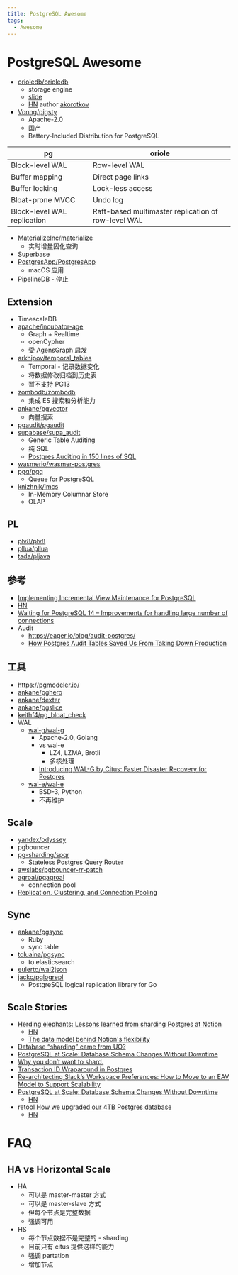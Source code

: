 ```yaml
---
title: PostgreSQL Awesome
tags:
  - Awesome
---
```


# PostgreSQL Awesome

- [orioledb/orioledb](https://github.com/orioledb/orioledb)
  - storage engine
  - [slide](https://www.slideshare.net/AlexanderKorotkov/solving-postgresql-wicked-problems)
  - [HN](https://news.ycombinator.com/item?id=30462695)
    author [akorotkov](https://news.ycombinator.com/threads?id=akorotkov)
- [Vonng/pigsty](https://github.com/Vonng/pigsty)
  - Apache-2.0
  - 国产
  - Battery-Included Distribution for PostgreSQL

| pg                          | oriole                                              |
| --------------------------- | --------------------------------------------------- |
| Block-level WAL             | Row-level WAL                                       |
| Buffer mapping              | Direct page links                                   |
| Buffer locking              | Lock-less access                                    |
| Bloat-prone MVCC            | Undo log                                            |
| Block-level WAL replication | Raft-based multimaster replication of row-level WAL |

- [MaterializeInc/materialize](https://github.com/MaterializeInc/materialize)
  - 实时增量固化查询
- Superbase
- [PostgresApp/PostgresApp](https://github.com/PostgresApp/PostgresApp)
  - macOS 应用
- PipelineDB - 停止

## Extension

- TimescaleDB
- [apache/incubator-age](https://github.com/apache/incubator-age)
  - Graph + Realtime
  - openCypher
  - 受 AgensGraph 启发
- [arkhipov/temporal_tables](https://github.com/arkhipov/temporal_tables)
  - Temporal - 记录数据变化
  - 将数据修改归档到历史表
  - 暂不支持 PG13
- [zombodb/zombodb](https://github.com/zombodb/zombodb)
  - 集成 ES 搜索和分析能力
- [ankane/pgvector](https://github.com/ankane/pgvector)
  - 向量搜索
- [pgaudit/pgaudit](https://github.com/pgaudit/pgaudit)
- [supabase/supa_audit](https://github.com/supabase/supa_audit)
  - Generic Table Auditing
  - 纯 SQL
  - [Postgres Auditing in 150 lines of SQL](https://supabase.com/blog/2022/03/08/audit)
- [wasmerio/wasmer-postgres](https://github.com/wasmerio/wasmer-postgres)
- [pgq/pgq](https://github.com/pgq/pgq)
  - Queue for PostgreSQL
- [knizhnik/imcs](https://github.com/knizhnik/imcs)
  - In-Memory Columnar Store
  - OLAP

## PL

- [plv8/plv8](https://github.com/plv8/plv8)
- [pllua/pllua](https://github.com/pllua/pllua)
- [tada/pljava](https://github.com/tada/pljava)

## 参考

- [Implementing Incremental View Maintenance for PostgreSQL](https://yugonagata-pgsql.blogspot.com/2021/06/implementing-incremental-view.html?m=1)
- [HN](https://news.ycombinator.com/item?id=28425379)
- [Waiting for PostgreSQL 14 – Improvements for handling large number of connections](https://www.depesz.com/2020/08/25/waiting-for-postgresql-14-improvements-for-handling-large-number-of-connections/)
- Audit
  - https://eager.io/blog/audit-postgres/
  - [How Postgres Audit Tables Saved Us From Taking Down Production](https://heap.io/blog/how-postgres-audit-tables-saved-us-from-taking-down-production)

## 工具

- https://pgmodeler.io/
- [ankane/pghero](https://github.com/ankane/pghero)
- [ankane/dexter](https://github.com/ankane/dexter)
- [ankane/pgslice](https://github.com/ankane/pgslice)
- [keithf4/pg_bloat_check](https://github.com/keithf4/pg_bloat_check)
- WAL
  - [wal-g/wal-g](https://github.com/wal-g/wal-g)
    - Apache-2.0, Golang
    - vs wal-e
      - LZ4, LZMA, Brotli
      - 多核处理
    - [Introducing WAL-G by Citus: Faster Disaster Recovery for Postgres](https://www.citusdata.com/blog/2017/08/18/introducing-wal-g-faster-restores-for-postgres/)
  - [wal-e/wal-e](https://github.com/wal-e/wal-e)
    - BSD-3, Python
    - 不再维护

## Scale

- [yandex/odyssey](https://github.com/yandex/odyssey)
- pgbouncer
- [pg-sharding/spqr](https://github.com/pg-sharding/spqr)
  - Stateless Postgres Query Router
- [awslabs/pgbouncer-rr-patch](https://github.com/awslabs/pgbouncer-rr-patch)
- [agroal/pgagroal](https://github.com/agroal/pgagroal)
  - connection pool
- [Replication, Clustering, and Connection Pooling](https://wiki.postgresql.org/wiki/Replication%2C_Clustering%2C_and_Connection_Pooling)

## Sync

- [ankane/pgsync](https://github.com/ankane/pgsync)
  - Ruby
  - sync table
- [toluaina/pgsync](https://github.com/toluaina/pgsync)
  - to elasticsearch
- [eulerto/wal2json](https://github.com/eulerto/wal2json)
- [jackc/pglogrepl](https://github.com/jackc/pglogrepl)
  - PostgreSQL logical replication library for Go

## Scale Stories

- [Herding elephants: Lessons learned from sharding Postgres at Notion](https://www.notion.so/blog/sharding-postgres-at-notion)
  - [HN](https://news.ycombinator.com/item?id=28776786)
  - [The data model behind Notion's flexibility](https://www.notion.so/blog/data-model-behind-notion)
- [Database “sharding” came from UO?](https://www.raphkoster.com/2009/01/08/database-sharding-came-from-uo/)
- [PostgreSQL at Scale: Database Schema Changes Without Downtime](https://medium.com/paypal-tech/20d3749ed680)
- [Why you don’t want to shard.](https://www.percona.com/blog/2009/08/06/why-you-dont-want-to-shard/)
- [Transaction ID Wraparound in Postgres](https://blog.sentry.io/2015/07/23/transaction-id-wraparound-in-postgres)
- [Re-architecting Slack’s Workspace Preferences: How to Move to an EAV Model to Support Scalability](https://slack.engineering/re-architecting-slacks-workspace-preferences-how-to-move-to-an-eav-model-to-support-scalability/)
- [PostgreSQL at Scale: Database Schema Changes Without Downtime](https://medium.com/p/20d3749ed680)
  - [HN](https://news.ycombinator.com/item?id=30458580)
- retool [How we upgraded our 4TB Postgres database](https://retool.com/blog/how-we-upgraded-postgresql-database/)
  - [HN](https://news.ycombinator.com/item?id=31084147)

# FAQ

## HA vs Horizontal Scale

- HA
  - 可以是 master-master 方式
  - 可以是 master-slave 方式
  - 但每个节点是完整数据
  - 强调可用
- HS
  - 每个节点数据不是完整的 - sharding
  - 目前只有 citus 提供这样的能力
  - 强调 partation
  - 增加节点
